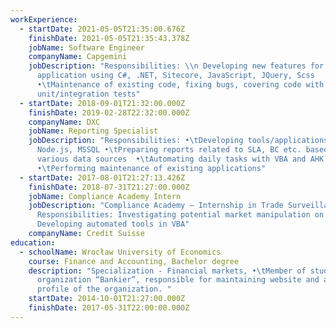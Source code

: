 ```yaml
---
workExperience:
  - startDate: 2021-05-05T21:35:00.676Z
    finishDate: 2021-05-05T21:35:43.378Z
    jobName: Software Engineer
    companyName: Capgemini
    jobDescription: "Responsibilities: \\n Developing new features for web
      application using C#, .NET, Sitecore, JavaScript, JQuery, Scss
      •\tMaintenance of existing code, fixing bugs, covering code with
      unit/integration tests"
  - startDate: 2018-09-01T21:32:00.000Z
    finishDate: 2019-02-28T22:32:00.000Z
    companyName: DXC
    jobName: Reporting Specialist
    jobDescription: "Responsibilities: •\tDeveloping tools/applications using React,
      Node.js, MSSQL •\tPreparing reports related to SLA, BC etc. based on
      various data sources  •\tAutomating daily tasks with VBA and AHK
      •\tPerforming maintenance of existing applications"
  - startDate: 2017-08-01T21:27:13.426Z
    finishDate: 2018-07-31T21:27:00.000Z
    jobName: Compliance Academy Intern
    jobDescription: "Compliance Academy – Internship in Trade Surveillance team.
      Responsibilities: Investigating potential market manipulation on FX,
      Developing automated tools in VBA"
    companyName: Credit Suisse
education:
  - schoolName: Wrocław University of Economics
    course: Finance and Accounting, Bachelor degree
    description: "Specialization - Financial markets, •\tMember of student
      organization “Bankier”, responsible for maintaining website and a Facebook
      profile of the organization. "
    startDate: 2014-10-01T21:27:00.000Z
    finishDate: 2017-05-31T22:00:00.000Z
---
```

